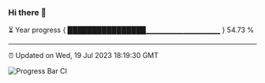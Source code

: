 ### Hi there 👋

⏳ Year progress { ████████████████▁▁▁▁▁▁▁▁▁▁▁▁▁▁ } 54.73 %

---

⏰ Updated on Wed, 19 Jul 2023 18:19:30 GMT

![Progress Bar CI](https://github.com/liununu/liununu/workflows/Progress%20Bar%20CI/badge.svg)
